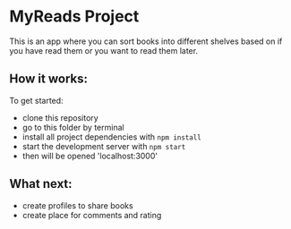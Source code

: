 # MyReads Project

 This is an app where you can sort books into different shelves based on if you have read them or you want to read them later.

## How it works:

To get started:

* clone this repository
* go to this folder by terminal
* install all project dependencies with `npm install`
* start the development server with `npm start`
* then will be opened 'localhost:3000'

## What next:

* create profiles to share books
* create place for comments and rating
